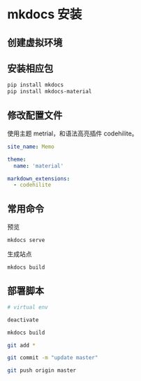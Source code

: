 # mkdocs 安装

## 创建虚拟环境

## 安装相应包

```bash
pip install mkdocs
pip install mkdocs-material
```

## 修改配置文件

使用主题 metrial，和语法高亮插件 codehilite。

```yml
site_name: Memo

theme:
  name: 'material'

markdown_extensions:
  - codehilite
```

## 常用命令

预览

```
mkdocs serve
```

生成站点

```
mkdocs build
```

## 部署脚本

```bash
# virtual env

deactivate

mkdocs build

git add *

git commit -m "update master"

git push origin master
```
